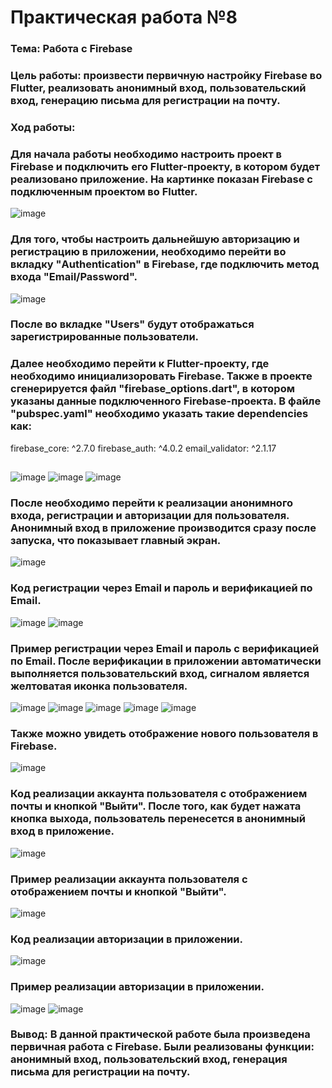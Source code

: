 # Практическая работа №8

### Тема: Работа с Firebase
### Цель работы: произвести первичную настройку Firebase во Flutter, реализовать анонимный вход, пользовательский вход, генерацию письма для регистрации на почту.

###
### Ход работы:
### Для начала работы необходимо настроить проект в Firebase и подключить его Flutter-проекту, в котором будет реализовано приложение. На картинке показан Firebase с подключенным проектом во Flutter.
![image](https://user-images.githubusercontent.com/99389490/221417356-c64b5e2a-b660-4dd1-9f1f-94dee5cd04a9.png)
###
### Для того, чтобы настроить дальнейшую авторизацию и регистрацию в приложении, необходимо перейти во вкладку "Authentication" в Firebase, где подключить метод входа "Email/Password".
![image](https://user-images.githubusercontent.com/99389490/221419840-46aeec7c-7456-4717-8d5c-2955a2f64206.png)
### 
### После во вкладке "Users" будут отображаться зарегистрированные пользователи.
### 
### Далее необходимо перейти к Flutter-проекту, где необходимо инициализоровать Firebase. Также в проекте сгенерируется файл "firebase_options.dart", в котором указаны данные подключенного Firebase-проекта. В файле "pubspec.yaml" необходимо указать такие dependencies как: 
  firebase_core: ^2.7.0
  firebase_auth: ^4.0.2
  email_validator: ^2.1.17
##
![image](https://user-images.githubusercontent.com/99389490/221417858-721a80fd-1ef6-416c-bd9f-a289dd6a341c.png)
![image](https://user-images.githubusercontent.com/99389490/221417944-4662cf3d-990f-45d1-89d2-5c840d621b71.png)
![image](https://user-images.githubusercontent.com/99389490/221418420-31321d4c-f48e-4859-b728-92b5acd4db9c.png)
###
### После необходимо перейти к реализации анонимного входа, регистрации и авторизации для пользователя. Анонимный вход в приложение производится сразу после запуска, что показывает главный экран.
![image](https://user-images.githubusercontent.com/99389490/221418152-66b78e4e-3b25-4df8-a758-4a5dc2260668.png)
###
### Код регистрации через Email и пароль и верификацией по Email. 
![image](https://user-images.githubusercontent.com/99389490/221419019-148e1216-1405-44e6-a104-a226a54917e0.png)
![image](https://user-images.githubusercontent.com/99389490/221419244-29267f02-f4ce-4680-b3d7-a8124fc861d2.png)
###
### Пример регистрации через Email и пароль с верификацией по Email. После верификации в приложении автоматически выполняется пользовательский вход, сигналом является желтоватая иконка пользователя.
![image](https://user-images.githubusercontent.com/99389490/221419162-32717b44-7fc6-4432-9f05-9c5668370986.png)
![image](https://user-images.githubusercontent.com/99389490/221419180-78277956-f3c2-4b32-bf9f-bf054076fefc.png)
![image](https://user-images.githubusercontent.com/99389490/221419283-64fd9970-959a-4359-9998-bc5248d57685.png)
![image](https://user-images.githubusercontent.com/99389490/221419291-63be2adf-b6e5-4c98-b22d-fb4e8c1d8f27.png)
![image](https://user-images.githubusercontent.com/99389490/221419319-c6eac05b-4ac0-492b-b565-31d33f5add40.png)
###
### Также можно увидеть отображение нового пользователя в Firebase.
![image](https://user-images.githubusercontent.com/99389490/221419542-2a0f1ffd-7375-4a4b-a632-b218d56c0476.png)
###
### Код реализации аккаунта пользователя с отображением почты и кнопкой "Выйти". После того, как будет нажата кнопка выхода, пользователь перенесется в анонимный вход в приложение.
![image](https://user-images.githubusercontent.com/99389490/221419470-901da375-09f9-4d30-897b-08c7d0c1a66a.png)
###
### Пример реализации аккаунта пользователя с отображением почты и кнопкой "Выйти".
![image](https://user-images.githubusercontent.com/99389490/221419903-c6aeddea-c1f0-4724-817b-f35b47272f72.png)
###
### Код реализации авторизации в приложении.
![image](https://user-images.githubusercontent.com/99389490/221420429-86699593-6a9d-4e64-bfb5-c7883938a0d8.png)
###
### Пример реализации авторизации в приложении.
![image](https://user-images.githubusercontent.com/99389490/221420489-52d3d108-a9c9-4c34-a5bb-f60055698e72.png)
![image](https://user-images.githubusercontent.com/99389490/221420498-91fe5e6e-f5cd-43ba-8caa-5453ee6798a9.png)
###
### Вывод: В данной практической работе была произведена первичная работа с Firebase. Были реализованы функции: анонимный вход, пользовательский вход, генерация письма для регистрации на почту.
